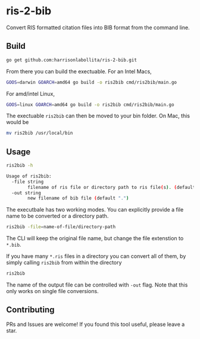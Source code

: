 # ris-2-bib

Convert RIS formatted citation files into BIB format from the command line.

## Build

```bash
go get github.com:harrisonlabollita/ris-2-bib.git
```
From there you can build the exectuable. For an Intel Macs,
```bash
GOOS=darwin GOARCH=amd64 go build -o ris2bib cmd/ris2bib/main.go
```
For amd/intel Linux, 
```bash
GOOS=linux GOARCH=amd64 go build -o ris2bib cmd/ris2bib/main.go
```
The exectuable ``ris2bib`` can then be moved to your bin folder. On Mac, this would be
```bash
mv ris2bib /usr/local/bin
```


## Usage

```bash
ris2bib -h

Usage of ris2bib:
  -file string
        filename of ris file or directory path to ris file(s). (default ".")
  -out string
        new filename of bib file (default ".")
```

The executbale has two working modes. You can explicitly provide a file name to be converted or a directory path.
```bash
ris2bib -file=name-of-file/directory-path
```
The CLI will keep the original file name, but change the file extenstion to ``*.bib``.

If you have many ``*.ris`` files in a directory you can convert all of them, by simply calling ``ris2bib`` from within the directory
```bash
ris2bib
```
The name of the output file can be controlled with ``-out`` flag. Note that this only works on single file conversions.

## Contributing
PRs and Issues are welcome! If you found this tool useful, please leave a star.
